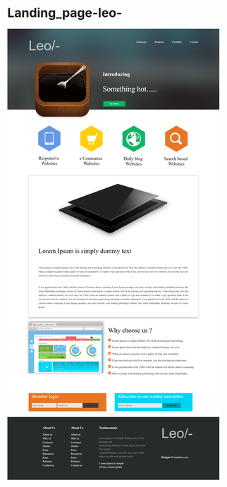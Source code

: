 # Landing_page-leo-
![Imag](https://github.com/daniilkochkin8327/Landing_page-leo-/blob/master/LendingPage__Leo.png)

